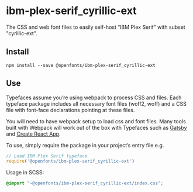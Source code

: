 
# ibm-plex-serif_cyrillic-ext

The CSS and web font files to easily self-host “IBM Plex Serif” with subset "cyrillic-ext".

## Install

`npm install --save @openfonts/ibm-plex-serif_cyrillic-ext`

## Use

Typefaces assume you’re using webpack to process CSS and files. Each typeface
package includes all necessary font files (woff2, woff) and a CSS file with
font-face declarations pointing at these files.

You will need to have webpack setup to load css and font files. Many tools built
with Webpack will work out of the box with Typefaces such as [Gatsby](https://github.com/gatsbyjs/gatsby)
and [Create React App](https://github.com/facebookincubator/create-react-app).

To use, simply require the package in your project’s entry file e.g.

```javascript
// Load IBM Plex Serif typeface
require('@openfonts/ibm-plex-serif_cyrillic-ext')
```

Usage in SCSS:
```scss
@import "~@openfonts/ibm-plex-serif_cyrillic-ext/index.css";
```
